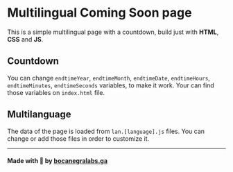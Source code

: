 # Multilingual Coming Soon page

This is a simple multilingual page with a countdown, build just with **HTML**, **CSS** and **JS**.


## Countdown
You can change `endtimeYear`, `endtimeMonth`, `endtimeDate`, `endtimeHours`, `endtimeMinutes`, `endtimeSeconds` variables, to make it work. Your can find those variables on `index.html` file.

## Multilanguage
The data of the page is loaded from `lan.[language].js` files. You can change or add those files in order to customize it.

---
#### Made with 💚 by <a href="https://bocanegralabs.ga" target="_blank">bocanegralabs.ga</a>